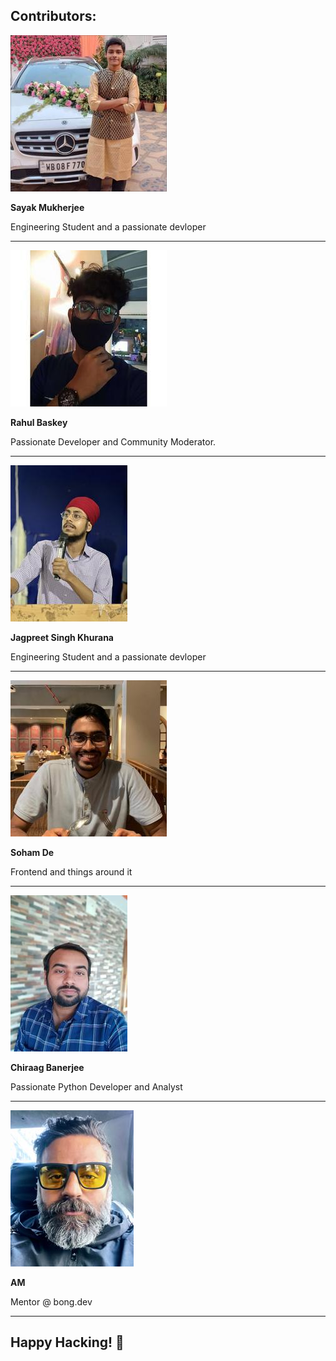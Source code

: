 ## Contributors:

![Sayak Mukherjee](static/images/Sayak.jpeg)

**Sayak Mukherjee**

Engineering Student and a passionate devloper

---


![Rahul Baskey](static/images/rahulbaskey.jpg)

**Rahul Baskey**

Passionate Developer and Community Moderator.

---


![Jagpreet Singh Khurana](static/images/jskhurana.png)

**Jagpreet Singh Khurana**

Engineering Student and a passionate devloper

---


![Soham De](static/images/Soham_De.jpg)

**Soham De**

Frontend and things around it

---


![Chiraag Banerjee](static/images/chiraagbanerjee.jpg)

**Chiraag Banerjee**

Passionate Python Developer and Analyst

---


![AM](static/images/alokemajumder.JPG)

**AM**

Mentor @ bong.dev

---

## Happy Hacking! 🚀
